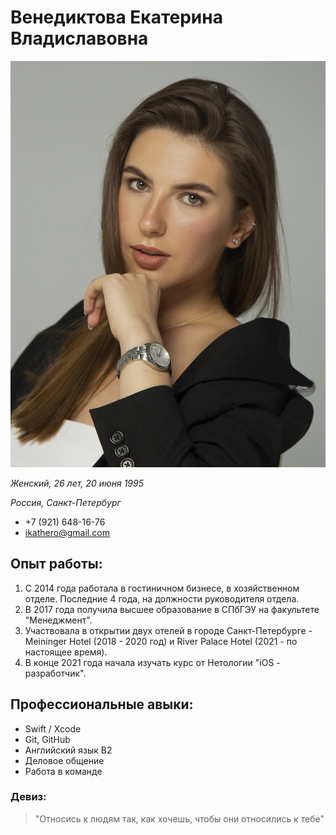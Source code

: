 # Венедиктова Екатерина Владиславовна
![photo](img/IMG_2965.jpg)

_Женский, 26 лет, 20 июня 1995_

_Россия, Санкт-Петербург_

+ +7 (921) 648-16-76
+ ikathero@gmail.com

## Опыт работы:

1. С 2014 года работала в гостиничном бизнесе, в хозяйственном отделе. Последние 4 года, на должности руководителя отдела. 
2. В 2017 года получила высшее образование в СПбГЭУ на факультете "Менеджмент".
3. Участвовала в открытии двух отелей в городе Санкт-Петербурге - Meininger Hotel (2018 - 2020 год) и River Palace Hotel (2021 - по настоящее время).
4. В конце 2021 года начала изучать курс от Нетологии "iOS - разработчик".

## Профессиональные авыки:

* Swift / Xcode
* Git, GitHub
* Английский язык B2
* Деловое общение
* Работа в команде


### Девиз:
> "Относись к людям так, как хочешь, чтобы они относились к тебе"
